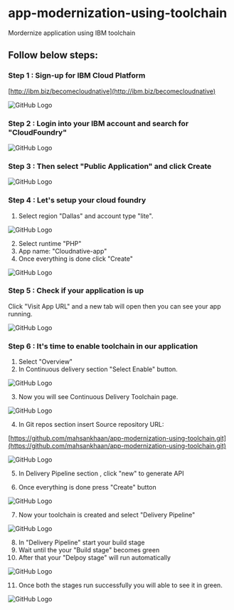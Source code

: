 # app-modernization-using-toolchain
Mordernize application using IBM toolchain

## Follow below steps:

### Step 1 : Sign-up for IBM Cloud Platform

[http://ibm.biz/becomecloudnative](http://ibm.biz/becomecloudnative)

![GitHub Logo](images/s1.png)


### Step 2 : Login into your IBM account and search for "CloudFoundry"

![GitHub Logo](images/s2.png)


### Step 3 : Then select "Public Application" and click Create

![GitHub Logo](images/s3.png)


### Step 4 : Let's setup your cloud foundry 

1. Select region "Dallas" and account type "lite".

![GitHub Logo](images/s4.png)

2. Select runtime "PHP" 
3. App name: "Cloudnative-app"
4. Once everything is done click "Create"

![GitHub Logo](images/s5.png)


### Step 5 : Check if your application is up

Click "Visit App URL" and a new tab will open then you can see your app running.

![GitHub Logo](images/s6.png)


### Step 6 : It's time to enable toolchain in our application

1. Select "Overview"
2. In Continuous delivery section "Select Enable" button.

![GitHub Logo](images/s7.png)

3. Now you will see Continuous Delivery Toolchain page.

![GitHub Logo](images/s8.png)

4. In Git repos section insert Source repository URL:

[https://github.com/mahsankhaan/app-modernization-using-toolchain.git](https://github.com/mahsankhaan/app-modernization-using-toolchain.git)

![GitHub Logo](images/s9.png)

5. In Delivery Pipeline section , click "new" to generate API

6. Once everything is done press "Create" button

![GitHub Logo](images/s10.png)


7. Now your toolchain is created and select "Delivery Pipeline"

![GitHub Logo](images/s11.png)

8. In "Delivery Pipeline" start your build stage
9. Wait until the your "Build stage" becomes green
10. After that your "Delpoy stage" will run automatically 


![GitHub Logo](images/s12.png)

11. Once both the stages run successfully you will able to see it in green.

![GitHub Logo](images/s13.png)




